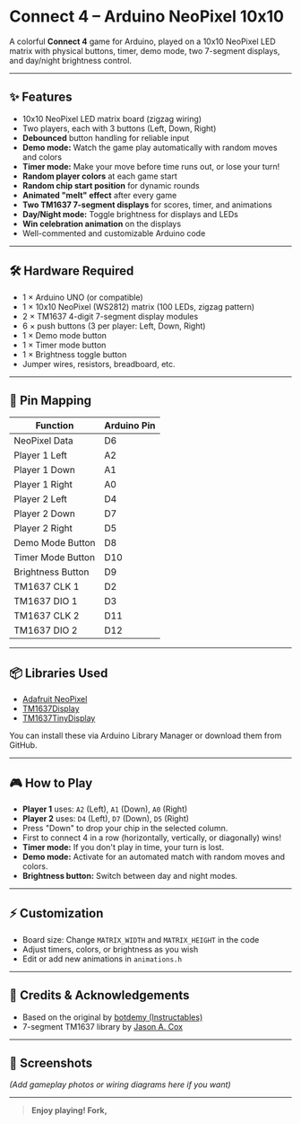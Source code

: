# Connect 4 – Arduino NeoPixel 10x10

A colorful **Connect 4** game for Arduino, played on a 10x10 NeoPixel LED matrix with physical buttons, timer, demo mode, two 7-segment displays, and day/night brightness control.

---

## ✨ Features

- 10x10 NeoPixel LED matrix board (zigzag wiring)
- Two players, each with 3 buttons (Left, Down, Right)
- **Debounced** button handling for reliable input
- **Demo mode:** Watch the game play automatically with random moves and colors
- **Timer mode:** Make your move before time runs out, or lose your turn!
- **Random player colors** at each game start
- **Random chip start position** for dynamic rounds
- **Animated "melt" effect** after every game
- **Two TM1637 7-segment displays** for scores, timer, and animations
- **Day/Night mode:** Toggle brightness for displays and LEDs
- **Win celebration animation** on the displays
- Well-commented and customizable Arduino code

---

## 🛠️ Hardware Required

- 1 × Arduino UNO (or compatible)
- 1 × 10x10 NeoPixel (WS2812) matrix (100 LEDs, zigzag pattern)
- 2 × TM1637 4-digit 7-segment display modules
- 6 × push buttons (3 per player: Left, Down, Right)
- 1 × Demo mode button
- 1 × Timer mode button
- 1 × Brightness toggle button
- Jumper wires, resistors, breadboard, etc.

---

## 📌 Pin Mapping

| Function           | Arduino Pin   |
|--------------------|--------------|
| NeoPixel Data      | D6           |
| Player 1 Left      | A2           |
| Player 1 Down      | A1           |
| Player 1 Right     | A0           |
| Player 2 Left      | D4           |
| Player 2 Down      | D7           |
| Player 2 Right     | D5           |
| Demo Mode Button   | D8           |
| Timer Mode Button  | D10          |
| Brightness Button  | D9           |
| TM1637 CLK 1       | D2           |
| TM1637 DIO 1       | D3           |
| TM1637 CLK 2       | D11          |
| TM1637 DIO 2       | D12          |

---

## 📦 Libraries Used

- [Adafruit NeoPixel](https://github.com/adafruit/Adafruit_NeoPixel)
- [TM1637Display](https://github.com/avishorp/TM1637)
- [TM1637TinyDisplay](https://github.com/jasonacox/TM1637TinyDisplay)

You can install these via Arduino Library Manager or download them from GitHub.

---

## 🎮 How to Play

- **Player 1** uses: `A2` (Left), `A1` (Down), `A0` (Right)
- **Player 2** uses: `D4` (Left), `D7` (Down), `D5` (Right)
- Press "Down" to drop your chip in the selected column.
- First to connect 4 in a row (horizontally, vertically, or diagonally) wins!
- **Timer mode:** If you don't play in time, your turn is lost.
- **Demo mode:** Activate for an automated match with random moves and colors.
- **Brightness button:** Switch between day and night modes.

---

## ⚡ Customization

- Board size: Change `MATRIX_WIDTH` and `MATRIX_HEIGHT` in the code
- Adjust timers, colors, or brightness as you wish
- Edit or add new animations in `animations.h`

---

## 🙏 Credits & Acknowledgements

- Based on the original by [botdemy (Instructables)](https://www.instructables.com/Connect-4-Game-Using-Arduino-and-Neopixel/)
- 7-segment TM1637 library by [Jason A. Cox](https://github.com/jasonacox/TM1637TinyDisplay)

---

## 📸 Screenshots

*(Add gameplay photos or wiring diagrams here if you want)*

---

> **Enjoy playing! Fork,**
